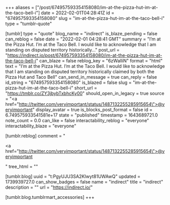 +++
aliases = ["/post/674957593354158080/im-at-the-pizza-hut-im-at-the-taco-bell-i"]
date = 2022-02-01T04:28:41Z
id = "674957593354158080"
slug = "im-at-the-pizza-hut-im-at-the-taco-bell-i"
type = "tumblr-quote"

[tumblr]
type = "quote"
blog_name = "indirect"
is_blaze_pending = false
can_reblog = false
date = "2022-02-01 04:28:41 GMT"
summary = "I’m at the Pizza Hut. I’m at the Taco Bell. I would like to acknowledge that I am standing on disputed territory historically..."
post_url = "https://indirect.io/post/674957593354158080/im-at-the-pizza-hut-im-at-the-taco-bell-i"
can_blaze = false
reblog_key = "6zWalliN"
format = "html"
text = "I&rsquo;m at the Pizza Hut. I&rsquo;m at the Taco Bell. I would like to acknowledge that I am standing on disputed territory historically claimed by both the Pizza Hut and Taco Bell"
can_send_in_message = true
can_reply = false
id_string = "674957593354158080"
is_blazed = false
slug = "im-at-the-pizza-hut-im-at-the-taco-bell-i"
short_url = "https://tmblr.co/ZY3jbybTxbhcKy00"
should_open_in_legacy = true
source = "<a href=\"http://twitter.com/veryimportant/status/1487132255285915654\">@veryimportant</a>"
display_avatar = true
is_blocks_post_format = false
id = 6.749575933541581e+17
state = "published"
timestamp = 1643689721.0
note_count = 0.0
can_like = false
interactability_reblog = "everyone"
interactability_blaze = "everyone"

[tumblr.reblog]
comment = "<p><a href=\"http://twitter.com/veryimportant/status/1487132255285915654\">@veryimportant</a></p>"
tree_html = ""

[tumblr.blog]
uuid = "t:PgyUJU3SA2Klwyt81UWAwQ"
updated = 1739939727.0
can_show_badges = false
name = "indirect"
title = "indirect"
description = ""
url = "https://indirect.io/"

[tumblr.blog.tumblrmart_accessories]
+++
